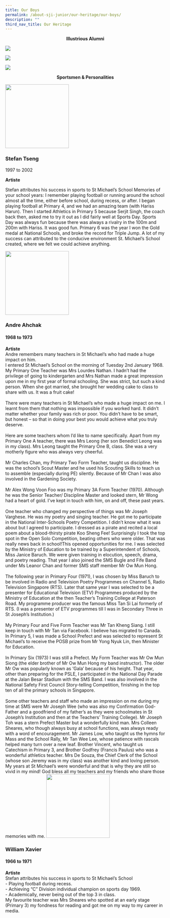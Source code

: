 ```yaml
---
title: Our Boys
permalink: /about-sji-junior/our-heritage/our-boys/
description: ""
third_nav_title: Our Heritage
---
```

<p style="text-align: center"><strong>Illustrious Alumni</strong></p>

![](/images/alumni.png)

![](/images/notablealumni.png)

![](/images/president%20scholars.png)

<p style="text-align: center"><strong>Sportsmen & Personalities
</strong></p>


<img src="/images/sports1.png" 
         style="width:200px"
	/>
<br>

### Stefan Tseng

 1997 to 2002   

**Artiste**


Stefan attributes his success in sports to St Michael’s School Memories of your school years: I remember playing football or running around the school almost all the time, either before school, during recess, or after. I began playing football at Primary 4, and we had an amazing team (with Hariss Harun). Then I started Athletics in Primary 5 because Serjit Singh, the coach back then, asked me to try it out as I did fairly well at Sports Day. Sports Day was always fun because there was always a rivalry in the 100m and 200m with Hariss. It was good fun. Primary 6 was the year I won the Gold medal at National Schools, and broke the record for Triple Jump. A lot of my success can attributed to the conducive environment St. Michael’s School created, where we felt we could achieve anything.

<img src="/images/sports2.png" 
         style="width:200px"
	/>
<br>


### Andre Ahchak

#### 1968 to 1973   

**Artiste**  
Andre remembers many teachers in St Michael’s who had made a huge impact on him.  
I entered St Michael’s School on the morning of Tuesday 2nd January 1968. My Primary One Teacher was Mrs Lourdes Nathan. I hadn’t had the privilege of going to kindergarten and Mrs Nathan made a great impression upon me in my first year of formal schooling. She was strict, but such a kind person. When she got married, she brought her wedding cake to class to share with us. It was a fruit cake!  
          
There were many teachers in St Michael’s who made a huge impact on me. I learnt from them that nothing was impossible if you worked hard. It didn’t matter whether your family was rich or poor. You didn’t have to be smart, but honest – so that in doing your best you would achieve what you truly deserve.  
          
Here are some teachers whom I’d like to name specifically. Apart from my Primary One A teacher, there was Mrs Leong (her son Benedict Leong was in my class). Mrs Leong taught the Primary One B, class. She was a very motherly figure who was always very cheerful.  
          
Mr Charles Chan, my Primary Two Form Teacher, taught us discipline. He was the school’s Scout Master and he used his Scouting Skills to teach us to assemble (especially during PE) silently. Because of Mr Chan I was also involved in the Gardening Society.  
          
Mr Alex Wong Voon Foo was my Primary 3A Form Teacher (1970). Although he was the Senior Teacher/ Discipline Master and looked stern, Mr Wong had a heart of gold. I’ve kept in touch with him, on and off, these past years.  
          
One teacher who changed my perspective of things was Mr Joseph Varghese. He was my poetry and singing teacher. He got me to participate in the National Inter-Schools Poetry Competition. I didn’t know what it was about but I agreed to participate. I dressed as a pirate and recited a local poem about a blood-thirsty pirate Koo Sheng Fee! Surprisingly I took the top spot in the Open Solo Competition, beating others who were older. That was really news back in school!This opened opportunities for me. I was selected by the Ministry of Education to be trained by a Superintendent of Schools, Miss Janice Baruch. We were given training in elocution, speech, drama, and poetry reading. That year I also joined the SMS Bugle and Fife Band under Ms Leanor Chan and former SMS staff member Mr Ow Mun Hong.  
          
The following year in Primary Four (1971), I was chosen by Miss Baruch to be involved in Radio and Television Poetry Programmes on Channel 5, Radio Television Singapore (RTS). Later that same year I was selected to be a presenter for Educational Television (ETV) Programmes produced by the Ministry of Education at the then Teacher’s Training College at Paterson Road. My programme producer was the famous Miss Tan Si Lai formerly of RTS. (I was a presenter of ETV programmes till I was in Secondary Three in St Joseph’s Institution.)  
          
My Primary Four and Five Form Teacher was Mr Tan Kheng Siang. I still keep in touch with Mr Tan via Facebook. I believe has migrated to Canada. In Primary 5, I was made a School Prefect and was selected to represent St Michael’s to receive the POSB prize from Mr Yong Nyuk Lin, then Minister for Education.  
          
In Primary Six (1973) I was still a Prefect. My Form Teacher was Mr Ow Mun Siong (the elder brother of Mr Ow Mun Hong my band instructor). The older Mr Ow was popularly known as ‘Gala’ because of his height. That year, other than preparing for the PSLE, I participated in the National Day Parade at the Jalan Besar Stadium with the SMS Band. I was also involved in the National Safety First Council Story-telling Competition, finishing in the top ten of all the primary schools in Singapore.  
          
Some other teachers and staff who made an impression on me during my time at SMS were Mr Joseph Wee (who was also my Confirmation God-Father and a goodfriend of my father’s as they were schoolmates in St Joseph’s Institution and then at the Teachers’ Training College). Mr Joseph Toh was a stern Prefect Master but a wonderfully kind man. Mrs Colleen Sheares, who though always busy at school functions, was always ready with a word of encouragement. Mr James Low, who taught us the hymns for Mass and the School Rally, Mr Tan Wee Lee, whose patience with rascals helped many turn over a new leaf. Brother Vincent, who taught us Catechism in Primary 3, and Brother Godfrey (Francis Paulus) who was a wonderful athletics teacher. Mrs De Souza, the Chief Clerk of the School (whose son Jeremy was in my class) was another kind and loving person. My years at St Michael’s were wonderful and that is why they are still so vivid in my mind! God bless all my teachers and my friends who share those memories with me.
<img src="/images/sports3.png" 
         style="width:200px"
	/>
<br>

### William Xavier

#### 1966 to 1971   

**Artiste**  
Stefan attributes his success in sports to St Michael’s School  
\- Playing football during recess.  
\- Achieving “C” Division individual champion on sports day 1969.  
\- Academically, never being out of the top 3 in class.  
My favourite teacher was Mrs Sheares who spotted at an early stage (Primary 3) my fondness for reading and got me on my way to my career in media.